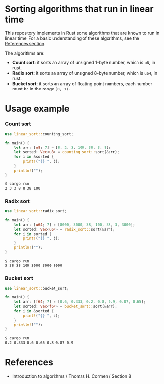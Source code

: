 
# Sorting algorithms that run in linear time

This repository implements in Rust some algorithms that are known to run in linear time. For a basic understanding of these algorithms, see the [References section](#References).

The algorithms are:

 - **Count sort**: it sorts an array of unsigned 1-byte number, which is `u8`, in rust.
 - **Radix sort**: it sorts an array of unsigned 8-byte number, which is `u64`, in rust.
 - **Bucket sort**: it sorts an array of floating point numbers, each number must be in the range `[0, 1)`.

# Usage example

### Count sort


```rs
use linear_sort::counting_sort;

fn main() {
    let arr: [u8; 7] = [8, 2, 3, 100, 38, 3, 8];
    let sorted: Vec<u8> = counting_sort::sort(&arr);
    for i in &sorted {
        print!("{} ", i);
    }
    println!("");
}
```

```sh
$ cargo run
2 3 3 8 8 38 100 
```

### Radix sort

```rs
use linear_sort::radix_sort;

fn main() {
    let arr: [u64; 7] = [8000, 3000, 38, 100, 38, 3, 3000];
    let sorted: Vec<u64> = radix_sort::sort(&arr);
    for i in sorted {
        print!("{} ", i);
    }
    println!("");
}
```

```sh
$ cargo run
3 38 38 100 3000 3000 8000 
```

### Bucket sort

```rs
use linear_sort::bucket_sort;

fn main() {
    let arr: [f64; 7] = [0.6, 0.333, 0.2, 0.8, 0.9, 0.87, 0.65];
    let sorted: Vec<f64> = bucket_sort::sort(&arr);
    for i in &sorted {
        print!("{} ", i);
    }
    println!("");
}
```

```sh
$ cargo run
0.2 0.333 0.6 0.65 0.8 0.87 0.9
```

# References

- Introduction to algorithms / Thomas H. Cormen / Section 8
